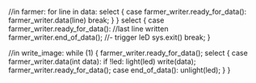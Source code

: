 //in farmer:
    for line in data:
        select {
            case farmer_writer.ready_for_data():
                farmer_writer.data(line)
                break;
        }
    }
    select {
        case farmer_writer.ready_for_data(): //last line written
            farmer_writer.end_of_data(); //- trigger leD
            sys.exit()
            break;
    }


//in write_image:
    while (1) {
        farmer_writer.ready_for_data();
        select {
            case farmer_writer.data(int data):
                if !led:
                    light(led)
                write(data);
                farmer_writer.ready_for_data();
            case end_of_data():
                unlight(led);
        }
    }
